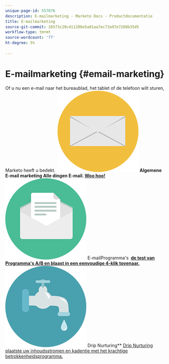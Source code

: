 ```yaml
---
unique-page-id: 557076
description: E-mailmarketing - Marketo Docs - Productdocumentatie
title: E-mailmarketing
source-git-commit: 26573c20c411208e5a01aa7ec73a97e7208b35d5
workflow-type: tm+mt
source-wordcount: '77'
ht-degree: 5%

---
```



# E-mailmarketing {#email-marketing}

Of u nu een e-mail naar het bureaublad, het tablet of de telefoon wilt sturen, Marketo heeft u bedekt.
**&#x200B; ![ Algemene E-mail van de Marketing 1&rbrace; Algemene E-mail Marketing* ](assets/office-27.png) Algemene E-mail marketing Alle dingen E-mail. [ Woo hoo!](https://docs.marketo.com/display/DOCS/General)     &#x200B;** ![ E-mailProgramma&#39;s ](assets/chat-messages-10.png) E-mailProgramma&#39;s **&#x200B; [ de test van Programma&#39;s A/B en blaast in een eenvoudige 4-klik tovenaar.](https://docs.marketo.com/display/DOCS/Email+Programs)     &#x200B;** ![ het Nurturen van de Drip ](assets/ecology-14.png) Drip Nurturing** [ Drip Nurturing plaatste uw inhoudsstromen en kadentie met het krachtige betrokkenheidsprogramma.](https://docs.marketo.com/display/DOCS/Drip+Nurturing)
